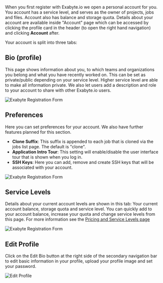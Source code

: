 <!-- DB -->

When you first register with Exabyte.io we open a personal account for you. You account has a service level, and serves as the owner of projects, jobs and files. Account also has balance and storage quota. Details about your account are available inside "Account" page which can be accessed by clicking the profile card in the header (to open the right hand navigation) and clicking <i class="zmdi zmdi-settings zmdi-hc-border"></i> **Account** after.

Your account is split into three tabs:

## Bio (profile)

This page shows information about you, to which teams and organizations you belong and what you have recently worked on. This can be set as private/public depending on your service level. Higher service level are able to make all information private. We also let users add a description and role to your account to share with other Exabyte.io users.

![Exabyte Registration Form](/images/UserBio.png "UserBio")

## Preferences

Here you can set preferences for your account. We also have further features planned for this section.

+ **Clone Suffix**: This suffix is appended to each job that is cloned via the jobs list page. The default is "clone".
+ **Application Intro Tour**: This setting will enable/disable the user interface tour that is shown when you log in.
+ **SSH Keys**: Here you can add, remove and create SSH keys that will be associated with your account.

![Exabyte Registration Form](/images/UserPreferences.png "User Preferences")

## Service Levels

Details about your current account levels are shown in this tab: Your current account balance, storage quota and service level. You can quickly add to your account balance, increase your quota and change service levels from this page. For more information see the [Pricing and Service Levels page](/billing/pricing-and-service-levels.md)

![Exabyte Registration Form](/images/UserServiceLevel.png "User Service Levels")

## Edit Profile

Click on the Edit Bio button at the right side of the secondary navigation bar to edit basic information in your profile, upload your profile image and set your password.

![Edit Profile](/images/EditBio.png "Edit your profile")
